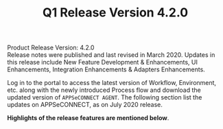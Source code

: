 ﻿---
title: "Q1 Release Version 4.2.0"
toc: true
tag: developers
category: "release-notes"
menus: 
    2019Release:
        title: "Q1 V 4.2.0"
        weight: 6
        icon: fa fa-wpexplorer
        identifier: 2019Q1Release
---
Product Release Version: 4.2.0   
Release notes were published and last revised in March 2020. 
Updates in this release include New Feature Development & Enhancements, UI Enhancements, 
Integration Enhancements & Adapters Enhancements.
     
Log in to the portal to access the latest version of Workflow, Environment, etc. 
along with the newly introduced Process flow and download the updated version of 
`APPSeCONNECT AGENT`. The following section list the updates on APPSeCONNECT, as on July 2020 release.  

**Highlights of the release features are mentioned below**.




